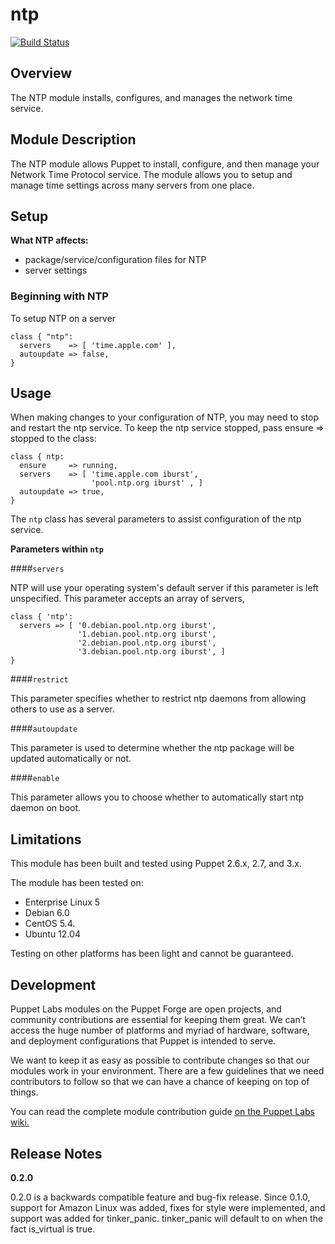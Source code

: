 ntp
====

[![Build Status](https://travis-ci.org/puppetlabs/puppetlabs-ntp.png?branch=master)](https://travis-ci.org/puppetlabs/puppetlabs-ntp)


Overview
--------

The NTP module installs, configures, and manages the network time service.


Module Description
-------------------

The NTP module allows Puppet to install, configure, and then manage your Network Time Protocol service. The module allows you to setup and manage time settings across many servers from one place. 

Setup
-----

**What NTP affects:**

* package/service/configuration files for NTP
* server settings
	
### Beginning with NTP	

To setup NTP on a server

    class { "ntp":
      servers    => [ 'time.apple.com' ],
      autoupdate => false,
    }

Usage
------

When making changes to your configuration of NTP, you may need to stop and restart the ntp service. To keep the ntp service stopped, pass ensure => stopped to the class:

    class { ntp:
      ensure     => running,
      servers    => [ 'time.apple.com iburst',
                      'pool.ntp.org iburst' , ]
      autoupdate => true,
    }

The `ntp` class has several parameters to assist configuration of the ntp service.

**Parameters within `ntp`**

####`servers`

NTP will use your operating system's default server if this parameter is left unspecified. This parameter accepts an array of servers,
    
    class { 'ntp':
      servers => [ '0.debian.pool.ntp.org iburst',
                   '1.debian.pool.ntp.org iburst',
                   '2.debian.pool.ntp.org iburst',
                   '3.debian.pool.ntp.org iburst', ]
    }

####`restrict`

This parameter specifies whether to restrict ntp daemons from allowing others to use as a server.

####`autoupdate`

This parameter is used to determine whether the ntp package will be updated automatically or not.

####`enable` 

This parameter allows you to choose whether to automatically start ntp daemon on boot.


Limitations
------------

This module has been built and tested using Puppet 2.6.x, 2.7, and 3.x.

The module has been tested on:

* Enterprise Linux 5
* Debian 6.0 
* CentOS 5.4.
* Ubuntu 12.04

Testing on other platforms has been light and cannot be guaranteed. 

Development
------------

Puppet Labs modules on the Puppet Forge are open projects, and community contributions are essential for keeping them great. We can’t access the huge number of platforms and myriad of hardware, software, and deployment configurations that Puppet is intended to serve.

We want to keep it as easy as possible to contribute changes so that our modules work in your environment. There are a few guidelines that we need contributors to follow so that we can have a chance of keeping on top of things.

You can read the complete module contribution guide [on the Puppet Labs wiki.](http://projects.puppetlabs.com/projects/module-site/wiki/Module_contributing)

Release Notes
--------------

**0.2.0**

0.2.0 is a backwards compatible feature and bug-fix release. Since
0.1.0, support for Amazon Linux was added, fixes for style were
implemented, and support was added for tinker_panic. tinker_panic
will default to on when the fact is_virtual is true.
